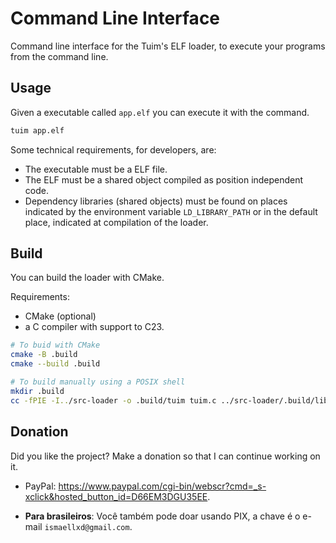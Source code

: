 # Command Line Interface

Command line interface for the Tuim's ELF loader,
to execute your programs from the command line.

## Usage

Given a executable called `app.elf` you can execute it with the command.

```bash
tuim app.elf
```

Some technical requirements, for developers, are:

- The executable must be a ELF file.
- The ELF must be a shared object compiled as position independent code.
- Dependency libraries (shared objects) must be found on places
   indicated by the environment variable `LD_LIBRARY_PATH`
   or in the default place, indicated at compilation of the loader.

## Build

You can build the loader with CMake.

Requirements:

- CMake (optional)
- a C compiler with support to C23.

```bash
# To buid with CMake
cmake -B .build
cmake --build .build

# To build manually using a POSIX shell
mkdir .build
cc -fPIE -I../src-loader -o .build/tuim tuim.c ../src-loader/.build/libtuim.o
```

## Donation

Did you like the project? Make a donation so that I can continue working on it.

- PayPal: <https://www.paypal.com/cgi-bin/webscr?cmd=_s-xclick&hosted_button_id=D66EM3DGU35EE>.

- **Para brasileiros**: Você também pode doar usando PIX, a chave é o e-mail `ismaellxd@gmail.com`.
